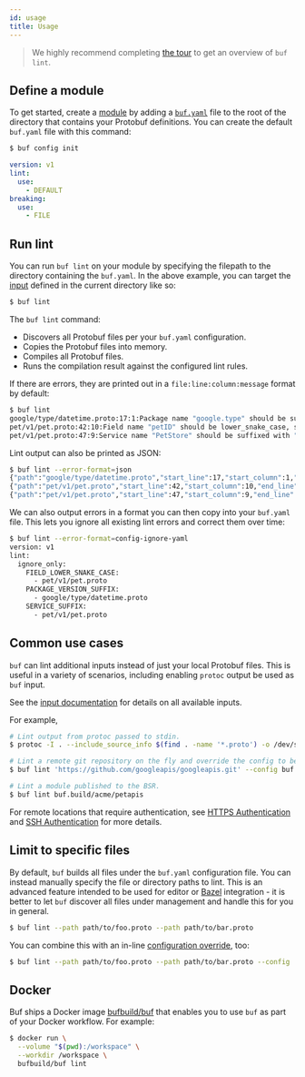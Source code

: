 ```yaml
---
id: usage
title: Usage
---
```


> We highly recommend completing [the tour](../tour/lint-your-api.md) to get an overview of
> `buf lint`.

## Define a module

To get started, create a [module](../bsr/overview.md#module) by adding a [`buf.yaml`](../configuration/v1/buf-yaml.md)
file to the root of the directory that contains your Protobuf definitions. You can create the default `buf.yaml`
file with this command:

```sh
$ buf config init
```

```yaml title="buf.yaml"
version: v1
lint:
  use:
    - DEFAULT
breaking:
  use:
    - FILE
```

## Run lint

You can run `buf lint` on your module by specifying the filepath to the directory containing the `buf.yaml`.
In the above example, you can target the [input](../reference/inputs.md) defined in the current directory like so:

```sh
$ buf lint
```

The `buf lint` command:

  - Discovers all Protobuf files per your `buf.yaml` configuration.
  - Copies the Protobuf files into memory.
  - Compiles all Protobuf files.
  - Runs the compilation result against the configured lint rules.

If there are errors, they are printed out in a `file:line:column:message` format by default:

```sh
$ buf lint
google/type/datetime.proto:17:1:Package name "google.type" should be suffixed with a correctly formed version, such as "google.type.v1".
pet/v1/pet.proto:42:10:Field name "petID" should be lower_snake_case, such as "pet_id".
pet/v1/pet.proto:47:9:Service name "PetStore" should be suffixed with "Service".
```

Lint output can also be printed as JSON:

```sh
$ buf lint --error-format=json
{"path":"google/type/datetime.proto","start_line":17,"start_column":1,"end_line":17,"end_column":21,"type":"PACKAGE_VERSION_SUFFIX","message":"Package name \"google.type\" should be suffixed with a correctly formed version, such as \"google.type.v1\"."}
{"path":"pet/v1/pet.proto","start_line":42,"start_column":10,"end_line":42,"end_column":15,"type":"FIELD_LOWER_SNAKE_CASE","message":"Field name \"petID\" should be lower_snake_case, such as \"pet_id\"."}
{"path":"pet/v1/pet.proto","start_line":47,"start_column":9,"end_line":47,"end_column":17,"type":"SERVICE_SUFFIX","message":"Service name \"PetStore\" should be suffixed with \"Service\"."}
```

We can also output errors in a format you can then copy into your `buf.yaml` file. This
lets you ignore all existing lint errors and correct them over time:

```sh
$ buf lint --error-format=config-ignore-yaml
version: v1
lint:
  ignore_only:
    FIELD_LOWER_SNAKE_CASE:
      - pet/v1/pet.proto
    PACKAGE_VERSION_SUFFIX:
      - google/type/datetime.proto
    SERVICE_SUFFIX:
      - pet/v1/pet.proto
```

## Common use cases

`buf` can lint additional inputs instead of just your local Protobuf files. This is useful in a
variety of scenarios, including enabling `protoc` output be used as `buf` input.

See the [input documentation](../reference/inputs.md) for details on all available inputs.

For example,

```sh
# Lint output from protoc passed to stdin.
$ protoc -I . --include_source_info $(find . -name '*.proto') -o /dev/stdout | buf lint -

# Lint a remote git repository on the fly and override the config to be your local config file.
$ buf lint 'https://github.com/googleapis/googleapis.git' --config buf.yaml

# Lint a module published to the BSR.
$ buf lint buf.build/acme/petapis
```

For remote locations that require authentication, see [HTTPS Authentication](../reference/inputs.md#https)
and [SSH Authentication](../reference/inputs.md#ssh) for more details.

## Limit to specific files

By default, `buf` builds all files under the `buf.yaml` configuration file. You can instead
manually specify the file or directory paths to lint. This is an advanced feature intended to be
used for editor or [Bazel](/build-systems/bazel.md) integration - it is better to let `buf` discover
all files under management and handle this for you in general.

```sh
$ buf lint --path path/to/foo.proto --path path/to/bar.proto
```

You can combine this with an in-line [configuration override](../configuration/overview.md#configuration-override), too:

```sh
$ buf lint --path path/to/foo.proto --path path/to/bar.proto --config '{"lint":{"use":["BASIC"]}}'
```

## Docker

Buf ships a Docker image [bufbuild/buf](https://hub.docker.com/r/bufbuild/buf) that enables
you to use `buf` as part of your Docker workflow. For example:

```sh
$ docker run \
  --volume "$(pwd):/workspace" \
  --workdir /workspace \
  bufbuild/buf lint
```
